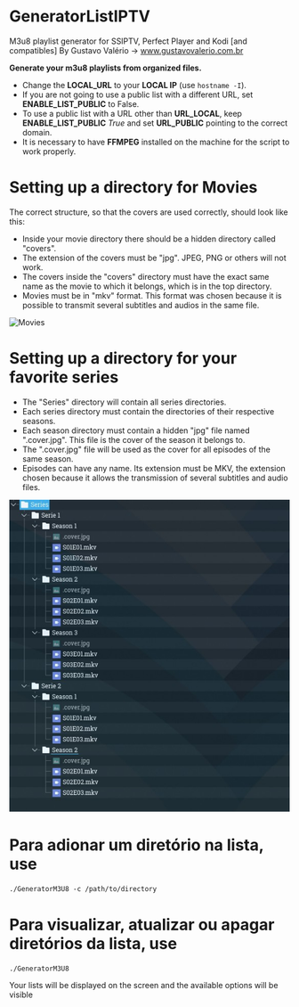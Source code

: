 # GeneratorListIPTV
M3u8 playlist generator for SSIPTV, Perfect Player and Kodi [and compatibles] 
By Gustavo Valério -> www.gustavovalerio.com.br


**Generate your m3u8 playlists from organized files.**


* Change the **LOCAL_URL** to your **LOCAL IP** (use `hostname -I`).
* If you are not going to use a public list with a different URL, set **ENABLE_LIST_PUBLIC** to False.
* To use a public list with a URL other than **URL_LOCAL**, keep **ENABLE_LIST_PUBLIC** *True* and set **URL_PUBLIC** pointing to the correct domain.
* It is necessary to have **FFMPEG** installed on the machine for the script to work properly.



# Setting up a directory for Movies


The correct structure, so that the covers are used correctly, should look like this:

  * Inside your movie directory there should be a hidden directory called "covers". 
  * The extension of the covers must be "jpg". JPEG, PNG or others will not work.  
  * The covers inside the "covers" directory must have the exact same name as the movie to which it belongs, which is in the top directory.  
  * Movies must be in "mkv" format. This format was chosen because it is possible to transmit several subtitles and audios in the same file.

![Movies](https://user-images.githubusercontent.com/9014758/136222345-1b4558c4-1790-40f1-b95c-30822d33ddd3.png)
 
# Setting up a directory for your favorite series
* The "Series" directory will contain all series directories.
* Each series directory must contain the directories of their respective seasons.
* Each season directory must contain a hidden "jpg" file named ".cover.jpg". This file is the cover of the season it belongs to.
* The ".cover.jpg" file will be used as the cover for all episodes of the same season.
* Episodes can have any name. Its extension must be MKV, the extension chosen because it allows the transmission of several subtitles and audio files.

![Series](https://github.com/valeriogustavo/valeriogustavo.github.io/blob/main/images/Series.jpg)


# Para adionar um diretório na lista, use
`./GeneratorM3U8 -c /path/to/directory`

# Para visualizar, atualizar ou apagar diretórios da lista, use
`./GeneratorM3U8`

Your lists will be displayed on the screen and the available options will be visible

